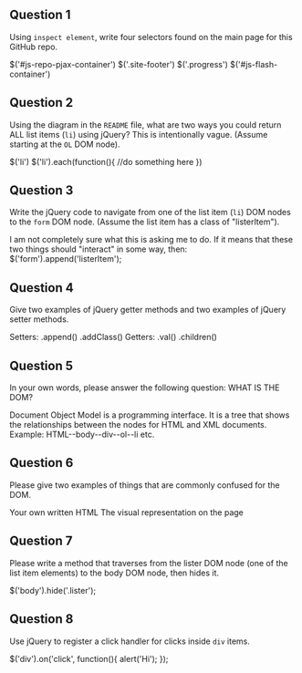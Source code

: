 ## Question 1

Using `inspect element`, write four selectors found on the main page for this
GitHub repo.

<!-- your answer starts here -->
$('#js-repo-pjax-container')
$('.site-footer')
$('.progress')
$('#js-flash-container')
<!-- your answer ends here -->

## Question 2

Using the diagram in the `README` file, what are two ways you could return ALL
list items (`li`) using jQuery? This is intentionally vague. (Assume starting
at the `OL` DOM node).

<!-- your answer starts here -->
$('li')
$('li').each(function(){
  //do something here
})
<!-- your answer ends here -->

## Question 3

Write the jQuery code to navigate from one of the list item (`li`) DOM nodes to
the `form` DOM node. (Assume the list item has a class of "listerItem").

<!-- your answer starts here -->
I am not completely sure what this is asking me to do.
If it means that these two things should "interact" in some way, then:
$('form').append('listerItem');
<!-- your answer ends here -->

## Question 4

Give two examples of jQuery getter methods and two examples of jQuery setter
methods.

<!-- your answer starts here -->
Setters:
.append()
.addClass()
Getters:
.val()
.children()
<!-- your answer ends here -->

## Question 5

In your own words, please answer the following question: WHAT IS THE DOM?

<!-- your answer starts here -->
Document Object Model is a programming interface. It is
a tree that shows the relationships between the nodes
for HTML and XML documents. Example: HTML--body--div--ol--li etc.
<!-- your answer ends here -->

## Question 6

Please give two examples of things that are commonly confused for the DOM.

<!-- your answer starts here -->
Your own written HTML
The visual representation on the page
<!-- your answer ends here -->

## Question 7

Please write a method that traverses from the lister DOM node (one of the list
item elements) to the body DOM node, then hides it.

<!-- your answer starts here -->
$('body').hide('.lister');
<!-- your answer ends here -->

## Question 8

Use jQuery to register a click handler for clicks inside `div` items.

<!-- your answer starts here -->
$('div').on('click', function(){
  alert('Hi');
});
<!-- your answer ends here -->
